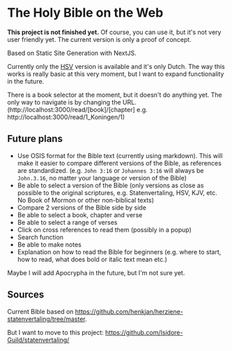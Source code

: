 # The Holy Bible on the Web

**This project is not finished yet.**
Of course, you can use it, but it's not very user friendly yet. The current version is only a proof of concept.

Based on Static Site Generation with NextJS.

Currently only the [HSV](https://nl.wikipedia.org/wiki/Herziene_Statenvertaling) version is available and it's only Dutch. The way this works is really basic at this very moment, but I want to expand functionality in the future.

There is a book selector at the moment, but it doesn't do anything yet. The only way to navigate is by changing the URL. (http://localhost:3000/read/[book]/[chapter] e.g. http://localhost:3000/read/1_Koningen/1)

## Future plans

- Use OSIS format for the Bible text (currently using markdown). This will make it easier to compare different versions of the Bible, as references are standardized. (e.g. `John 3:16` or `Johannes 3:16` will always be `John.3.16`, no matter your language or version of the Bible)
- Be able to select a version of the Bible (only versions as close as possible to the original scriptures, e.g. Statenvertaling, HSV, KJV, etc. No Book of Mormon or other non-biblical texts)
- Compare 2 versions of the Bible side by side
- Be able to select a book, chapter and verse
- Be able to select a range of verses
- Click on cross references to read them (possibly in a popup)
- Search function
- Be able to make notes
- Explanation on how to read the Bible for beginners (e.g. where to start, how to read, what does bold or italic text mean etc.)

Maybe I will add Apocrypha in the future, but I'm not sure yet.

## Sources

Current Bible based on https://github.com/henkjan/herziene-statenvertaling/tree/master.

But I want to move to this project: https://github.com/Isidore-Guild/statenvertaling/
